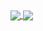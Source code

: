 <a href="https://github.com/anuraghazra/github-readme-stats">
	<img align="center" src="https://github-readme-stats.vercel.app/api?username=allstergamer&show_icons=true&theme=Gradient)](https://github.com/anuraghazra/github-readme-stats">
</a>
<a href="https://github.com/anuraghazra/convoychat">
  <img align="center" src="https://github-readme-stats.vercel.app/api/top-langs/?username=allstergamer&layout=compact)](https://github.com/anuraghazra/github-readme-stats">
</a>
